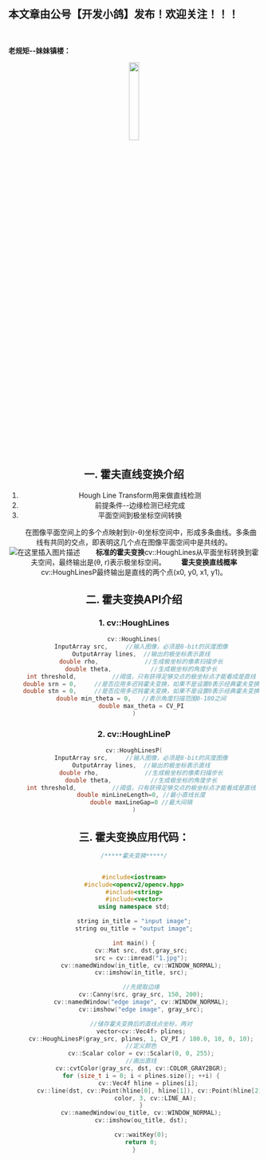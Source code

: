 ﻿## 本文章由公号【开发小鸽】发布！欢迎关注！！！
<br>

**老规矩--妹妹镇楼：**
<center>
<img src="https://img-blog.csdnimg.cn/20200721223424816.JPG"   width="20%">

## 一. 霍夫直线变换介绍
1. Hough Line Transform用来做直线检测
2. 前提条件--边缘检测已经完成
3. 平面空间到极坐标空间转换 

&nbsp;  &nbsp;  &nbsp;  &nbsp;在图像平面空间上的多个点映射到(r-θ)坐标空间中，形成多条曲线。多条曲线有共同的交点，即表明这几个点在图像平面空间中是共线的。
![在这里插入图片描述](https://img-blog.csdnimg.cn/20200530224641183.png?x-oss-process=image/watermark,type_ZmFuZ3poZW5naGVpdGk,shadow_10,text_aHR0cHM6Ly9ibG9nLmNzZG4ubmV0L01yd3h4eHg=,size_16,color_FFFFFF,t_70)
&nbsp;  &nbsp;  &nbsp;  &nbsp;**标准的霍夫变换**cv::HoughLines从平面坐标转换到霍夫空间，最终输出是(θ, r)表示极坐标空间。
&nbsp;  &nbsp;  &nbsp;  &nbsp;**霍夫变换直线概率**cv::HoughLinesP最终输出是直线的两个点(x0, y0, x1, y1)。

## 二. 霍夫变换API介绍
### 1. **cv::HoughLines**
```cpp
cv::HoughLines(
	InputArray src,		//输入图像，必须是8-bit的灰度图像
	OutputArray lines,	//输出的极坐标表示直线
	double rho,				//生成极坐标的像素扫描步长
	double theta,			//生成极坐标的角度步长
	int threshold,			//阈值，只有获得足够交点的极坐标点才能看成是直线
	double srn = 0,		//是否应用多迟钝霍夫变换，如果不是设置0表示经典霍夫变换
	double stn = 0,		//是否应用多迟钝霍夫变换，如果不是设置0表示经典霍夫变换
	double min_theta = 0,	//表示角度扫描范围0-180之间
	double max_theta = CV_PI
)
```
### 2. **cv::HoughLineP**

```cpp
cv::HoughLinesP(
	InputArray src,		//输入图像，必须是8-bit的灰度图像
	OutputArray lines,	//输出的极坐标表示直线
	double rho,				//生成极坐标的像素扫描步长
	double theta,			//生成极坐标的角度步长
	int threshold,			//阈值，只有获得足够交点的极坐标点才能看成是直线
	double minLineLength=0,	//最小直线长度
	double maxLineGap=0	//最大间隔
)
```
## 三. 霍夫变换应用代码：

```cpp
/*****霍夫变换*****/


#include<iostream>
#include<opencv2/opencv.hpp>
#include<string>
#include<vector>
using namespace std;

string in_title = "input image";
string ou_title = "output image";

int main() {
	cv::Mat src, dst,gray_src;
	src = cv::imread("1.jpg");
	cv::namedWindow(in_title, cv::WINDOW_NORMAL);
	cv::imshow(in_title, src);

	//先提取边缘
	cv::Canny(src, gray_src, 150, 200);
	cv::namedWindow("edge image", cv::WINDOW_NORMAL);
	cv::imshow("edge image", gray_src);

	//储存霍夫变换后的直线点坐标，两对
	vector<cv::Vec4f> plines;
	cv::HoughLinesP(gray_src, plines, 1, CV_PI / 180.0, 10, 0, 10);
	//定义颜色
	cv::Scalar color = cv::Scalar(0, 0, 255);
	//画出直线
	cv::cvtColor(gray_src, dst, cv::COLOR_GRAY2BGR);
	for (size_t i = 0; i < plines.size(); ++i) {
		cv::Vec4f hline = plines[i];
		cv::line(dst, cv::Point(hline[0], hline[1]), cv::Point(hline[2], hline[3]),
			color, 3, cv::LINE_AA);
	}
	cv::namedWindow(ou_title, cv::WINDOW_NORMAL);
	cv::imshow(ou_title, dst);

	cv::waitKey(0);
	return 0;
}

```


